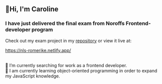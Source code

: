 <h2>👋Hi, I'm Caroline</h2>
<h3>I have just delivered the final exam from Noroffs Frontend-developer program</h3>
<p>Check out my exam project in my <a href="https://github.com/car-dan/nls-romerike.git">repository</a> or view it live at:  </p>
<p><a href="https://nls-romerike.netlify.app/">https://nls-romerike.netlify.app/</a></p>

<br/>
👀 I’m currently searching for work as a frontend developer. 
<br/>
🌱 I am currently learning object-oriented programming in order to expand my JavaScript knowledge.

